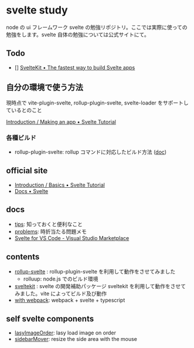 # svelte study

node の ui フレームワーク svelte の勉強リポジトリ。ここでは実際に使っての勉強をします。svelte 自体の勉強については公式サイトにて。

## Todo

- [] [SvelteKit • The fastest way to build Svelte apps](https://kit.svelte.dev/)

## 自分の環境で使う方法

現時点で vite-plugin-svelte, rollup-plugin-svelte, svelte-loader をサポートしているとのこと

[Introduction / Making an app • Svelte Tutorial](https://svelte.jp/tutorial/making-an-app)

### 各種ビルド

- rollup-plugin-svelte: rollup コマンドに対応したビルド方法 ([doc](./rollup-svelte/README.md))

## official site

- [Introduction / Basics • Svelte Tutorial](https://svelte.dev/tutorial/basics)
- [Docs • Svelte](https://svelte.dev/docs)

## docs

- [tips](./docs/tips.md): 知っておくと便利なこと
- [problems](./docs/problems.md): 時折当たる問題メモ
- [Svelte for VS Code \- Visual Studio Marketplace](https://marketplace.visualstudio.com/items?itemName=svelte.svelte-vscode)

## contents

- [rollup-svelte](./rollup-svelte) : rollup-plugin-svelte を利用して動作をさせてみました
  - rolluup: node.js でのビルド環境
- [sveltekit](./sveltekit) : svelte の開発補助パッケージ sveltekit を利用して動作をさせてみました。vite によってビルド及び動作
- [with webpack](https://github.com/awisu2/webpack-study/tree/main/svelteWithTypescript): webpack + svelte + typescript

## self svelte components

- [lasyImageOrder](./components/LasyImageOrder.svelte): lasy load image on order
- [sidebarMover](./components/sidebarMover.svelte): resize the side area with the mouse
